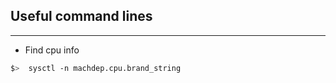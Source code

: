 ## Useful command lines  
- - - -  
- Find cpu info  
```bash
$>  sysctl -n machdep.cpu.brand_string
```


